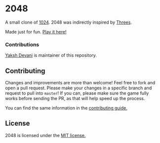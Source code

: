 # 2048
A small clone of [1024](https://play.google.com/store/apps/details?id=com.veewo.a1024). 2048 was indirectly inspired by [Threes](https://asherv.com/threes/).

Made just for fun. [Play it here!](http://YakshTechs.github.io/2048/)

### Contributions

[Yaksh Devani](https://github.com/yaksh9737/) is maintainer of this repository.

## Contributing
Changes and improvements are more than welcome! Feel free to fork and open a pull request. Please make your changes in a specific branch and request to pull into `master`! If you can, please make sure the game fully works before sending the PR, as that will help speed up the process.

You can find the same information in the [contributing guide.](https://github.com/YakshTechs/2048/blob/master/CONTRIBUTING.md)

## License
2048 is licensed under the [MIT license.](https://github.com/YakshTechs/2048/blob/master/LICENSE.txt)
